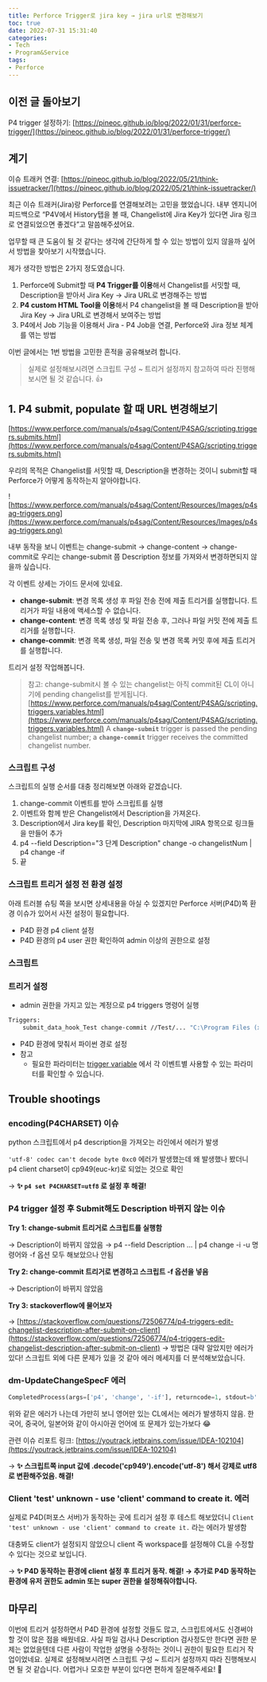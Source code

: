 ```yaml
---
title: Perforce Trigger로 jira key → jira url로 변경해보기
toc: true
date: 2022-07-31 15:31:40
categories:
- Tech
- Program&Service
tags:
- Perforce
---
```


## 이전 글 돌아보기

P4 trigger 설정하기: [https://pineoc.github.io/blog/2022/01/31/perforce-trigger/](https://pineoc.github.io/blog/2022/01/31/perforce-trigger/)

## 계기

이슈 트래커 연결: [https://pineoc.github.io/blog/2022/05/21/think-issuetracker/](https://pineoc.github.io/blog/2022/05/21/think-issuetracker/)

최근 이슈 트래커(Jira)랑 Perforce를 연결해보려는 고민을 했었습니다.
내부 엔지니어 피드백으로 “P4V에서 History탭을 볼 때, Changelist에 Jira Key가 있다면 Jira 링크로 연결되었으면 좋겠다”고 말씀해주셨어요.

업무할 때 큰 도움이 될 것 같다는 생각에 간단하게 할 수 있는 방법이 있지 않을까 싶어서 방법을 찾아보기 시작했습니다.

제가 생각한 방법은 2가지 정도였습니다.

1. Perforce에 Submit할 때 **P4 Trigger를 이용**해서 Changelist를 서밋할 때, Description을 받아서 Jira Key → Jira URL로 변경해주는 방법
2. **P4 custom HTML Tool을 이용**해서 P4 changelist을 볼 때 Description을 받아 Jira Key → Jira URL로 변경해서 보여주는 방법
3. P4에서 Job 기능을 이용해서 Jira - P4 Job을 연결, Perforce와 Jira 정보 체계를 엮는 방법

이번 글에서는 1번 방법을 고민한 흔적을 공유해보려 합니다.

> 실제로 설정해보시려면 스크립트 구성 ~ 트리거 설정까지 참고하여 따라 진행해보시면 될 것 같습니다. 👍

## 1. P4 submit, populate 할 때 URL 변경해보기

[https://www.perforce.com/manuals/p4sag/Content/P4SAG/scripting.triggers.submits.html](https://www.perforce.com/manuals/p4sag/Content/P4SAG/scripting.triggers.submits.html)

우리의 목적은 Changelist를 서밋할 때, Description을 변경하는 것이니 submit할 때 Perforce가 어떻게 동작하는지 알아야합니다.

![https://www.perforce.com/manuals/p4sag/Content/Resources/Images/p4sag-triggers.png](https://www.perforce.com/manuals/p4sag/Content/Resources/Images/p4sag-triggers.png)

내부 동작을 보니 이벤트는 change-submit → change-content → change-commit로 우리는 change-submit 쯤 Description 정보를 가져와서 변경하면되지 않을까 싶습니다.

각 이벤트 상세는 가이드 문서에 있네요.

- **change-submit**: 변경 목록 생성 후 파일 전송 전에 제출 트리거를 실행합니다. 트리거가 파일 내용에 액세스할 수 없습니다.
- **change-content**: 변경 목록 생성 및 파일 전송 후, 그러나 파일 커밋 전에 제출 트리거를 실행합니다.
- **change-commit**: 변경 목록 생성, 파일 전송 및 변경 목록 커밋 후에 제출 트리거를 실행합니다.

트리거 설정 작업해봅니다.

> 참고: change-submit시 볼 수 있는 changelist는 아직 commit된 CL이 아니기에 pending changelist를 받게됩니다.
[https://www.perforce.com/manuals/p4sag/Content/P4SAG/scripting.triggers.variables.html](https://www.perforce.com/manuals/p4sag/Content/P4SAG/scripting.triggers.variables.html)
A **`change-submit`** trigger is passed the pending changelist number; a **`change-commit`** trigger receives the committed changelist number.

### **스크립트 구성**

스크립트의 실행 순서를 대충 정리해보면 아래와 같겠습니다.

1. change-commit 이벤트를 받아 스크립트를 실행
2. 이벤트와 함께 받은 Changelist에서 Description을 가져온다.
3. Description에서 Jira key를 확인, Description 마지막에 JIRA 항목으로 링크들을 만들어 추가
4. p4 --field Description="3 단계 Description" change -o changelistNum | p4 change -if
5. 끝

### 스크립트 트리거 설정 전 환경 설정

아래 트러블 슈팅 쪽을 보시면 상세내용을 아실 수 있겠지만 Perforce 서버(P4D)쪽 환경 이슈가 있어서 사전 설정이 필요합니다.

- P4D 환경 p4 client 설정
- P4D 환경의 p4 user 권한 확인하여 admin 이상의 권한으로 설정

### 스크립트

<script src="https://gist.github.com/pineoc/1d3696a9a83419821b42cb6100a03901.js"></script>

### 트리거 설정

- admin 권한을 가지고 있는 계정으로 p4 triggers 명령어 실행

```bash
Triggers:
	submit_data_hook_Test change-commit //Test/... "C:\Program Files (x86)\Python38-32\python %//Test/mainline/Tool/P4Triggers/submit_data_hooks.py% %change%"
```

- P4D 환경에 맞춰서 파이썬 경로 설정
- 참고
    - 필요한 파라미터는 [trigger variable](https://www.perforce.com/manuals/p4sag/Content/P4SAG/scripting.triggers.variables.html) 에서 각 이벤트별 사용할 수 있는 파라미터를 확인할 수 있습니다.

## Trouble shootings

### encoding(P4CHARSET) 이슈

python 스크립트에서 p4 description을 가져오는 라인에서 에러가 발생

`'utf-8' codec can't decode byte 0xc0` 에러가 발생했는데 왜 발생했나 봤더니 p4 client charset이 cp949(euc-kr)로 되었는 것으로 확인

→ **✨ `p4 set P4CHARSET=utf8` 로 설정 후 해결!**

### P4 trigger 설정 후 Submit해도 Description 바뀌지 않는 이슈

**Try 1: change-submit 트리거로 스크립트를 실행함**

→ Description이 바뀌지 않았음
→ p4 --field Description … | p4 change -i -u 명령어와 -f 옵션 모두 해보았으나 안됨

**Try 2: change-commit 트리거로 변경하고 스크립트 -f 옵션을 넣음**

→ Description이 바뀌지 않았음

**Try 3: stackoverflow에 물어보자**

→ [https://stackoverflow.com/questions/72506774/p4-triggers-edit-changelist-description-after-submit-on-client](https://stackoverflow.com/questions/72506774/p4-triggers-edit-changelist-description-after-submit-on-client)
→ 방법은 대략 알았지만 에러가 있다! 스크립트 외에 다른 문제가 있을 것 같아 에러 메세지를 더 분석해보았습니다.

### dm-UpdateChangeSpecF 에러

```python
CompletedProcess(args=['p4', 'change', '-if'], returncode=1, stdout=b'', stderr=b"Operation 'dm-UpdateChangeSpecF' failed.\r\nRequired parameter 'data' not set!\r\n")
```

위와 같은 에러가 나는데 가만히 보니 영어만 있는 CL에서는 에러가 발생하지 않음.
한국어, 중국어, 일본어와 같이 아시아권 언어에 또 문제가 있는가보다 😂

관련 이슈 리포트 링크: [https://youtrack.jetbrains.com/issue/IDEA-102104](https://youtrack.jetbrains.com/issue/IDEA-102104)

→ **✨ 스크립트쪽 input 값에 .decode('cp949').encode('utf-8') 해서 강제로 utf8로 변환해주었음. 해결!**

### Client 'test' unknown - use 'client' command to create it. 에러

실제로 P4D(퍼포스 서버)가 동작하는 곳에 트리거 설정 후 테스트 해보았더니
`Client 'test' unknown - use 'client' command to create it.` 라는 에러가 발생함

대충봐도 client가 설정되지 않았으니 client 즉 workspace를 설정해야 CL을 수정할 수 있다는 것으로 보입니다.

→ **✨ P4D 동작하는 환경에 client 설정 후 트리거 동작. 해결!
→ 추가로 P4D 동작하는 환경에 유저 권한도 admin 또는 super 권한을 설정해줘야합니다.**

## 마무리

이번에 트리거 설정하면서 P4D 환경에 설정할 것들도 많고, 스크립트에서도 신경써야할 것이 많은 점을 배웠네요.
사실 파일 검사나 Description 검사정도만 한다면 권한 문제는 없었을텐데 다른 사람이 작업한 설명을 수정하는 것이니 권한이 필요한 트리거 작업이었네요.
실제로 설정해보시려면 스크립트 구성 ~ 트리거 설정까지 따라 진행해보시면 될 것 같습니다.
어렵거나 모호한 부분이 있다면 편하게 질문해주세요! 💪